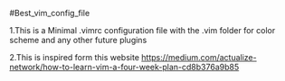 #Best_vim_config_file

1.This is a Minimal .vimrc configuration file with the .vim folder for color scheme and any other future plugins

2.This is inspired form this website https://medium.com/actualize-network/how-to-learn-vim-a-four-week-plan-cd8b376a9b85

